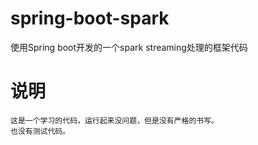 # spring-boot-spark
使用Spring boot开发的一个spark streaming处理的框架代码

# 说明
```
这是一个学习的代码，运行起来没问题，但是没有严格的书写。
也没有测试代码。
```
